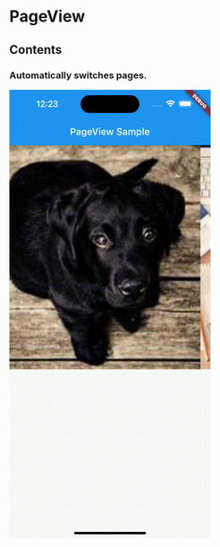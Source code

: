 # PageView

## Contents

### Automatically switches pages.
![automatically_switch_pages.gif](automatically_switch_pages.gif)
